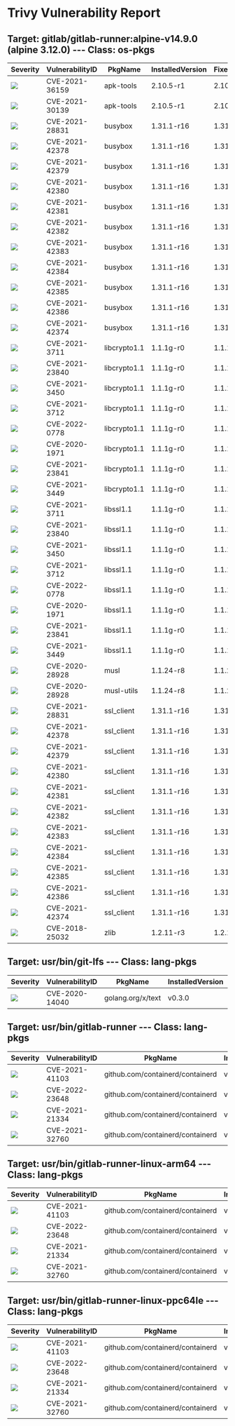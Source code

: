 # Trivy Vulnerability Report




## Target: gitlab/gitlab-runner:alpine-v14.9.0 (alpine 3.12.0) --- Class: os-pkgs
|Severity|VulnerabilityID|PkgName|InstalledVersion|FixedVersion|
|--------|---------------|-------|----------------|------------|
|![](https://img.shields.io/badge/-CRITICAL-red)|CVE-2021-36159|apk-tools|2.10.5-r1|2.10.7-r0|
|![](https://img.shields.io/badge/-HIGH-orange)|CVE-2021-30139|apk-tools|2.10.5-r1|2.10.6-r0|
|![](https://img.shields.io/badge/-HIGH-orange)|CVE-2021-28831|busybox|1.31.1-r16|1.31.1-r20|
|![](https://img.shields.io/badge/-HIGH-orange)|CVE-2021-42378|busybox|1.31.1-r16|1.31.1-r21|
|![](https://img.shields.io/badge/-HIGH-orange)|CVE-2021-42379|busybox|1.31.1-r16|1.31.1-r21|
|![](https://img.shields.io/badge/-HIGH-orange)|CVE-2021-42380|busybox|1.31.1-r16|1.31.1-r21|
|![](https://img.shields.io/badge/-HIGH-orange)|CVE-2021-42381|busybox|1.31.1-r16|1.31.1-r21|
|![](https://img.shields.io/badge/-HIGH-orange)|CVE-2021-42382|busybox|1.31.1-r16|1.31.1-r21|
|![](https://img.shields.io/badge/-HIGH-orange)|CVE-2021-42383|busybox|1.31.1-r16|1.31.1-r21|
|![](https://img.shields.io/badge/-HIGH-orange)|CVE-2021-42384|busybox|1.31.1-r16|1.31.1-r21|
|![](https://img.shields.io/badge/-HIGH-orange)|CVE-2021-42385|busybox|1.31.1-r16|1.31.1-r21|
|![](https://img.shields.io/badge/-HIGH-orange)|CVE-2021-42386|busybox|1.31.1-r16|1.31.1-r21|
|![](https://img.shields.io/badge/-MEDIUM-yellow)|CVE-2021-42374|busybox|1.31.1-r16|1.31.1-r21|
|![](https://img.shields.io/badge/-CRITICAL-red)|CVE-2021-3711|libcrypto1.1|1.1.1g-r0|1.1.1l-r0|
|![](https://img.shields.io/badge/-HIGH-orange)|CVE-2021-23840|libcrypto1.1|1.1.1g-r0|1.1.1j-r0|
|![](https://img.shields.io/badge/-HIGH-orange)|CVE-2021-3450|libcrypto1.1|1.1.1g-r0|1.1.1k-r0|
|![](https://img.shields.io/badge/-HIGH-orange)|CVE-2021-3712|libcrypto1.1|1.1.1g-r0|1.1.1l-r0|
|![](https://img.shields.io/badge/-HIGH-orange)|CVE-2022-0778|libcrypto1.1|1.1.1g-r0|1.1.1n-r0|
|![](https://img.shields.io/badge/-MEDIUM-yellow)|CVE-2020-1971|libcrypto1.1|1.1.1g-r0|1.1.1i-r0|
|![](https://img.shields.io/badge/-MEDIUM-yellow)|CVE-2021-23841|libcrypto1.1|1.1.1g-r0|1.1.1j-r0|
|![](https://img.shields.io/badge/-MEDIUM-yellow)|CVE-2021-3449|libcrypto1.1|1.1.1g-r0|1.1.1k-r0|
|![](https://img.shields.io/badge/-CRITICAL-red)|CVE-2021-3711|libssl1.1|1.1.1g-r0|1.1.1l-r0|
|![](https://img.shields.io/badge/-HIGH-orange)|CVE-2021-23840|libssl1.1|1.1.1g-r0|1.1.1j-r0|
|![](https://img.shields.io/badge/-HIGH-orange)|CVE-2021-3450|libssl1.1|1.1.1g-r0|1.1.1k-r0|
|![](https://img.shields.io/badge/-HIGH-orange)|CVE-2021-3712|libssl1.1|1.1.1g-r0|1.1.1l-r0|
|![](https://img.shields.io/badge/-HIGH-orange)|CVE-2022-0778|libssl1.1|1.1.1g-r0|1.1.1n-r0|
|![](https://img.shields.io/badge/-MEDIUM-yellow)|CVE-2020-1971|libssl1.1|1.1.1g-r0|1.1.1i-r0|
|![](https://img.shields.io/badge/-MEDIUM-yellow)|CVE-2021-23841|libssl1.1|1.1.1g-r0|1.1.1j-r0|
|![](https://img.shields.io/badge/-MEDIUM-yellow)|CVE-2021-3449|libssl1.1|1.1.1g-r0|1.1.1k-r0|
|![](https://img.shields.io/badge/-MEDIUM-yellow)|CVE-2020-28928|musl|1.1.24-r8|1.1.24-r10|
|![](https://img.shields.io/badge/-MEDIUM-yellow)|CVE-2020-28928|musl-utils|1.1.24-r8|1.1.24-r10|
|![](https://img.shields.io/badge/-HIGH-orange)|CVE-2021-28831|ssl_client|1.31.1-r16|1.31.1-r20|
|![](https://img.shields.io/badge/-HIGH-orange)|CVE-2021-42378|ssl_client|1.31.1-r16|1.31.1-r21|
|![](https://img.shields.io/badge/-HIGH-orange)|CVE-2021-42379|ssl_client|1.31.1-r16|1.31.1-r21|
|![](https://img.shields.io/badge/-HIGH-orange)|CVE-2021-42380|ssl_client|1.31.1-r16|1.31.1-r21|
|![](https://img.shields.io/badge/-HIGH-orange)|CVE-2021-42381|ssl_client|1.31.1-r16|1.31.1-r21|
|![](https://img.shields.io/badge/-HIGH-orange)|CVE-2021-42382|ssl_client|1.31.1-r16|1.31.1-r21|
|![](https://img.shields.io/badge/-HIGH-orange)|CVE-2021-42383|ssl_client|1.31.1-r16|1.31.1-r21|
|![](https://img.shields.io/badge/-HIGH-orange)|CVE-2021-42384|ssl_client|1.31.1-r16|1.31.1-r21|
|![](https://img.shields.io/badge/-HIGH-orange)|CVE-2021-42385|ssl_client|1.31.1-r16|1.31.1-r21|
|![](https://img.shields.io/badge/-HIGH-orange)|CVE-2021-42386|ssl_client|1.31.1-r16|1.31.1-r21|
|![](https://img.shields.io/badge/-MEDIUM-yellow)|CVE-2021-42374|ssl_client|1.31.1-r16|1.31.1-r21|
|![](https://img.shields.io/badge/-HIGH-orange)|CVE-2018-25032|zlib|1.2.11-r3|1.2.12-r0|

## Target: usr/bin/git-lfs --- Class: lang-pkgs
|Severity|VulnerabilityID|PkgName|InstalledVersion|FixedVersion|
|--------|---------------|-------|----------------|------------|
|![](https://img.shields.io/badge/-HIGH-orange)|CVE-2020-14040|golang.org/x/text|v0.3.0|0.3.3|

## Target: usr/bin/gitlab-runner --- Class: lang-pkgs
|Severity|VulnerabilityID|PkgName|InstalledVersion|FixedVersion|
|--------|---------------|-------|----------------|------------|
|![](https://img.shields.io/badge/-HIGH-orange)|CVE-2021-41103|github.com/containerd/containerd|v1.4.3|v1.4.11, v1.5.7|
|![](https://img.shields.io/badge/-HIGH-orange)|CVE-2022-23648|github.com/containerd/containerd|v1.4.3|1.4.13, 1.5.10, 1.6.1|
|![](https://img.shields.io/badge/-MEDIUM-yellow)|CVE-2021-21334|github.com/containerd/containerd|v1.4.3|v1.3.10, v1.4.4|
|![](https://img.shields.io/badge/-MEDIUM-yellow)|CVE-2021-32760|github.com/containerd/containerd|v1.4.3|v1.4.8, v1.5.4|

## Target: usr/bin/gitlab-runner-linux-arm64 --- Class: lang-pkgs
|Severity|VulnerabilityID|PkgName|InstalledVersion|FixedVersion|
|--------|---------------|-------|----------------|------------|
|![](https://img.shields.io/badge/-HIGH-orange)|CVE-2021-41103|github.com/containerd/containerd|v1.4.3|v1.4.11, v1.5.7|
|![](https://img.shields.io/badge/-HIGH-orange)|CVE-2022-23648|github.com/containerd/containerd|v1.4.3|1.4.13, 1.5.10, 1.6.1|
|![](https://img.shields.io/badge/-MEDIUM-yellow)|CVE-2021-21334|github.com/containerd/containerd|v1.4.3|v1.3.10, v1.4.4|
|![](https://img.shields.io/badge/-MEDIUM-yellow)|CVE-2021-32760|github.com/containerd/containerd|v1.4.3|v1.4.8, v1.5.4|

## Target: usr/bin/gitlab-runner-linux-ppc64le --- Class: lang-pkgs
|Severity|VulnerabilityID|PkgName|InstalledVersion|FixedVersion|
|--------|---------------|-------|----------------|------------|
|![](https://img.shields.io/badge/-HIGH-orange)|CVE-2021-41103|github.com/containerd/containerd|v1.4.3|v1.4.11, v1.5.7|
|![](https://img.shields.io/badge/-HIGH-orange)|CVE-2022-23648|github.com/containerd/containerd|v1.4.3|1.4.13, 1.5.10, 1.6.1|
|![](https://img.shields.io/badge/-MEDIUM-yellow)|CVE-2021-21334|github.com/containerd/containerd|v1.4.3|v1.3.10, v1.4.4|
|![](https://img.shields.io/badge/-MEDIUM-yellow)|CVE-2021-32760|github.com/containerd/containerd|v1.4.3|v1.4.8, v1.5.4|
